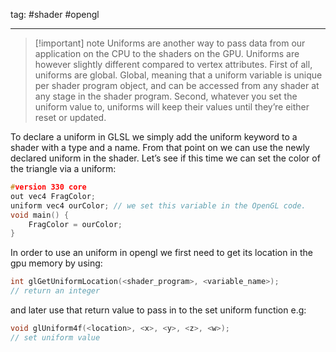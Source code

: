 tag: #shader #opengl 

---
> [!important] note
> Uniforms are another way to pass data from our application on the CPU to the shaders on the GPU. Uniforms are however slightly different compared to vertex attributes. First of all, uniforms are global. Global, meaning that a uniform variable is unique per shader program object, and can be accessed from any shader at any stage in the shader program. Second, whatever you set the uniform value to, uniforms will keep their values until they’re either reset or updated.

To declare a uniform in GLSL we simply add the uniform keyword to a shader with a type and a name. From that point on we can use the newly declared uniform in the shader. Let’s see if this time we can set the color of the triangle via a uniform:

```cpp
#version 330 core
out vec4 FragColor;
uniform vec4 ourColor; // we set this variable in the OpenGL code.
void main() {
    FragColor = ourColor;
}
```


In order to use an uniform in opengl we first need to get its location in the gpu memory by using:

```cpp
int glGetUniformLocation(<shader_program>, <variable_name>);
// return an integer
```

and later use that return value to pass in to the set uniform function e.g:

```cpp
void glUniform4f(<location>, <x>, <y>, <z>, <w>);
// set uniform value
```

